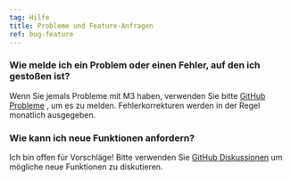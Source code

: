 ```yaml
---
tag: Hilfe
title: Probleme und Feature-Anfragen
ref: bug-feature
---
```


### Wie melde ich ein Problem oder einen Fehler, auf den ich gestoßen ist?

Wenn Sie jemals Probleme mit M3 haben, verwenden Sie bitte [GitHub Probleme]({{site.github}}/issues) , um es zu melden. Fehlerkorrekturen werden in der Regel monatlich ausgegeben.

### Wie kann ich neue Funktionen anfordern?

Ich bin offen für Vorschläge! Bitte verwenden Sie [GitHub Diskussionen]({{site.github}}/discussions) um mögliche neue Funktionen zu diskutieren.
